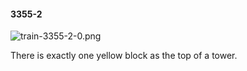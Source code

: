 #### 3355-2
![train-3355-2-0.png](https://github.com/lil-lab/nlvr/raw/master/nlvr/train/images/49/train-3355-2-0.png "train-3355-2-0.png")

There is exactly one yellow block as the top of a tower.